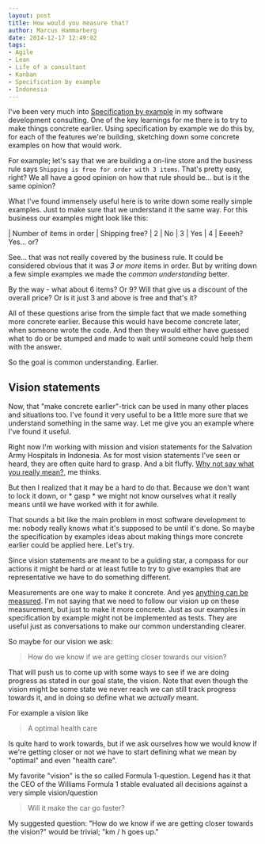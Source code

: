 ```yaml
---
layout: post
title: How would you measure that?
author: Marcus Hammarberg
date: 2014-12-17 12:49:02
tags:
- Agile
- Lean
- Life of a consultant
- Kanban
- Specification by example
- Indonesia
---
```


I've been very much into <a href="http://www.specificationbyexample.com">Specification by example</a> in my software development consulting. One of the key learnings for me there is to try to make things concrete earlier. Using specification by example we do this by, for each of the features we're building, sketching down some concrete examples on how that would work.

For example; let's say that we are building a on-line store and the business rule says <code>Shipping is free for order with 3 items</code>. That's pretty easy, right? We all have a good opinion on how that rule should be... but is it the same opinion?
<!-- excerpt-end -->
What I've found immensely useful here is to write down some really simple examples. Just to make sure that we understand it the same way. For this business our examples might look like this:

| Number of items in order | Shipping free?
| 2  | No
| 3  | Yes
| 4  | Eeeeh? Yes... or?


See... that was not really covered by the business rule. It could be considered obvious that it was *3 or more* items in order. But by writing down a few simple examples we made the *common understanding* better.

By the way - what about 6 items? Or 9? Will that give us a discount of the overall price? Or is it just 3 and above is free and that's it?

All of these questions arise from the simple fact that we made something more concrete earlier. Because this would have become concrete later, when someone wrote the code. And then they would either have guessed what to do or be stumped and made to wait until someone could help them with the answer.

So the goal is common understanding. Earlier.

## Vision statements
Now, that "make concrete earlier"-trick can be used in many other places and situations too. I've found it very useful to be a little more sure that we understand something in the same way. Let me give you an example where I've found it useful.

Right now I'm working with mission and vision statements for the Salvation Army Hospitals in Indonesia. As for most vision statements I've seen or heard, they are often quite hard to grasp. And a bit fluffy. <a href="http://www.marcusoft.net/2014/10/vision-statements.html">Why not say what you really mean?</a>, me thinks.

But then I realized that it may be a hard to do that. Because we don't want to lock it down, or * gasp * we might not know ourselves what it really means until we have worked with it for awhile.

That sounds a bit like the main problem in most software development to me: nobody really knows what it's supposed to be until it's done. So maybe the specification by examples ideas about making things more concrete earlier could be applied here. Let's try.

Since vision statements are meant to be a guiding star, a compass for our actions it might be hard or at least futile to try to give examples that are representative we have to do something different.

Measurements are one way to make it concrete. And yes <a href="http://www.marcusoft.net/2014/12/what-ive-learned-from-how-to-measure-anything.html">anything can be measured</a>. I'm not saying that we need to follow our vision up on these measurement, but just to make it more concrete. Just as our examples in specification by example might not be implemented as tests. They are useful just as conversations to make our common understanding clearer.

So maybe for our vision we ask:
<blockquote>How do we know if we are getting closer towards our vision?</blockquote>

That will push us to come up with some ways to see if we are doing progress as stated in our goal state, the vision. Note that even though the vision might be some state we never reach we can still track progress towards it, and in doing so define what we *actually* meant.

For example a vision like
<blockquote>A optimal health care</blockquote>
Is quite hard to work towards, but if we ask ourselves how we would know if we're getting closer or not we have to start defining what we mean by "optimal" and even "health care".

My favorite "vision" is the so called Formula 1-question. Legend has it that the CEO of the Williams Formula 1 stable evaluated all decisions against a very simple vision/question
<blockquote>Will it make the car go faster?</blockquote>
My suggested question: "How do we know if we are getting closer towards the vision?" would be trivial; "km / h goes up."
